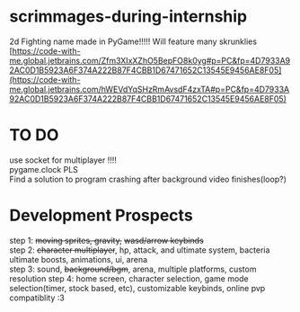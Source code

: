 # scrimmages-during-internship
2d Fighting name made in PyGame!!!!!
Will feature many skrunklies
[https://code-with-me.global.jetbrains.com/Zfm3XIxXZhO5BepFO8k0yg#p=PC&fp=4D7933A92AC0D1B5923A6F374A222B87F4CBB1D67471652C13545E9456AE8F05](https://code-with-me.global.jetbrains.com/hWEVdYqSHzRmAvsdF4zxTA#p=PC&fp=4D7933A92AC0D1B5923A6F374A222B87F4CBB1D67471652C13545E9456AE8F05)
# TO DO
use socket for multiplayer !!!!  
pygame.clock PLS  
Find a solution to program crashing after background video finishes(loop?)



# Development Prospects
step 1: ~~moving sprites, gravity,~~ ~~wasd/arrow keybinds~~  
step 2: ~~character multiplayer~~, hp, attack, and ultimate system, bacteria ultimate boosts, animations, ui, arena  
step 3: sound, ~~background/bgm~~, arena, multiple platforms, custom resolution
step 4: home screen, character selection, game mode selection(timer, stock based, etc), customizable keybinds, online pvp compatiblity :3
